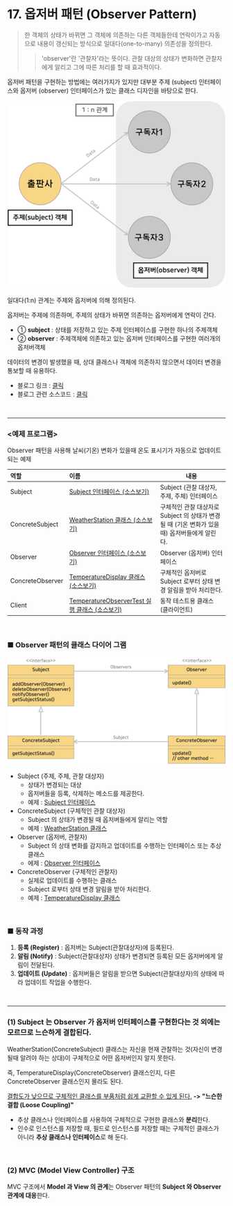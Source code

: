 # 17. 옵저버 패턴 (Observer Pattern)
> 한 객체의 상태가 바뀌면 그 객체에 의존하는 다른 객체들한테 연락이가고 자동으로 내용이 갱신되는 방식으로 일대다(one-to-many) 의존성을 정의한다.
>> 'observer'란 '관찰자'라는 뜻이다. 관찰 대상의 상태가 변화하면 관찰자에게 알리고 그에 따른 처리를 할 때 효과적이다.

옵저버 패턴을 구현하는 방법에는 여러가지가 있지만 대부분 주제 (subject) 인터페이스와 옵저버 (observer) 인터페이스가 있는 클래스 디자인을 바탕으로 한다.

<img src="img/observer-1.png" width="600px" title="Observer 패턴의 클래스 다이어그램" alt="observer-1"></img><br/>

일대다(1:n) 관계는 주제와 옵저버에 의해 정의된다.

옵저버는 주제에 의존하며, 주제의 상태가 바뀌면 의존하는 옵저버에게 연락이 간다.

* ① **subject** : 상태를 저장하고 있는 주제 인터페이스를 구현한 하나의 주제객체
* ② **observer** : 주제객체에 의존하고 있는 옵저버 인터페이스를 구현한 여러개의 옵저버객체


데이터의 변경이 발생했을 때, 상대 클래스나 객체에 의존하지 않으면서 데이터 변경을 통보할 때 유용하다.
* 블로그 링크 : [클릭](https://gymdev.tistory.com/19)
* 블로그 관련 소스코드 : [클릭](https://github.com/jmr10200/design-pattern/tree/master/src/main/java/hello/example/designpattern/observer)

<br><hr>

### <예제 프로그램>
Observer 패턴을 사용해 날씨(기온) 변화가 있을때 온도 표시기가 자동으로 업데이트 되는 예제

| **역할**           | **이름**                                                                                                                          | **내용**                                                      |
|:-----------------|:--------------------------------------------------------------------------------------------------------------------------------|-------------------------------------------------------------|
| Subject          | [Subject 인터페이스 (소스보기)](../src/main/java/hello/example/designpattern/observer/forecast/Subject.java)                             | Subject (관찰 대상자, 주제, 주체) 인터페이스                              |
| ConcreteSubject  | [WeatherStation 클래스 (소스보기)](../src/main/java/hello/example/designpattern/observer/forecast/WeatherStation.java)                 | 구체적인 관찰 대상자로 Subject 의 상태가 변경될 때 (기온 변화가 있을 때) 옵저버들에게 알린다.  |
| Observer         | [Observer 인터페이스 (소스보기)](../src/main/java/hello/example/designpattern/observer/forecast/Observer.java)                           | Observer (옵저버) 인터페이스                                        |
| ConcreteObserver | [TemperatureDisplay 클래스 (소스보기)](../src/main/java/hello/example/designpattern/observer/forecast/TemperatureDisplay.java)         | 구체적인 옵저버로 Subject 로부터 상태 변경 알림을 받아 처리한다.                    |
| Client           | [TemperatureObserverTest 실행 클래스 (소스보기)](../src/test/java/hello/example/designpattern/observer/forecast/TemperatureObserverTest.java) | 동작 테스트용 클래스 (클라이언트)                                         |

<br>

### ■ Observer 패턴의 클래스 다이어 그램
<img src="img/observer-2.png" width="600px" title="Observer 패턴의 클래스 다이어그램" alt="observer-2"></img><br/>

* Subject (주제, 주체, 관찰 대상자)
  * 상태가 변경되는 대상
  * 옵저버들을 등록, 삭제하는 메소드를 제공한다.
  * 예제 : [Subject 인터페이스](../src/main/java/hello/example/designpattern/observer/forecast/Subject.java)
* ConcreteSubject (구체적인 관찰 대상자)
  * Subject 의 상태가 변경될 때 옵저버들에게 알리는 역할
  * 예제 : [WeatherStation 클래스](../src/main/java/hello/example/designpattern/observer/forecast/WeatherStation.java)
* Observer (옵저버, 관찰자)
  * Subject 의 상태 변화를 감지하고 업데이트를 수행하는 인터페이스 또는 추상 클래스
  * 에제 : [Observer 인터페이스](../src/main/java/hello/example/designpattern/observer/forecast/Observer.java)
* ConcreteObserver (구체적인 관찰자)
  * 실제로 업데이트를 수행하는 클래스
  * Subject 로부터 상태 변경 알림을 받아 처리한다.
  * 예제 : [TemperatureDisplay 클래스](../src/main/java/hello/example/designpattern/observer/forecast/TemperatureDisplay.java)

<br>

### ■ 동작 과정
1. **등록 (Register)** : 옵저버는 Subject(관찰대상자)에 등록된다.
2. **알림 (Notify)** : Subject(관찰대상자) 상태가 변경되면 등록된 모든 옵저버에게 알림이 전달된다.
3. **업데이트 (Update)** : 옵저버들은 알림을 받으면 Subject(관찰대상자)의 상태에 따라 업데이트 작업을 수행한다.

<br><hr>

### (1) Subject 는 Observer 가 옵저버 인터페이스를 구현한다는 것 외에는 모르므로 느슨하게 결합된다.
WeatherStation(ConcreteSubject) 클래스는 자신을 현재 관찰하는 것(자신이 변경될때 알려야 하는 상대)이 구체적으로 어떤 옵저버인지 알지 못한다.<br>

즉, TemperatureDisplay(ConcreteObserver) 클래스인지, 다른 ConcreteObserver 클래스인지 몰라도 된다. <br>

<u>결합도가 낮으므로 구체적인 클래스를 부품처럼 쉽게 교환할 수 있게 된다.</u> **-> "느슨한 결합 (Loose Coupling)"**

* 추상 클래스나 인터페이스를 사용하여 구체적으로 구현한 클래스와 **분리**한다.
* 인수로 인스턴스를 저장할 때, 필드로 인스턴스를 저장할 때는 구체적인 클래스가 아니라 **추상 클래스나 인터페이스**로 해 둔다.

<br>

### (2) MVC (Model View Controller) 구조
MVC 구조에서 **Model 과 View 의 관계**는 Observer 패턴의 **Subject 와 Observer 관계에 대응**한다.